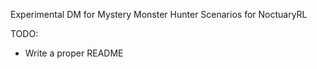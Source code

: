 Experimental DM for Mystery Monster Hunter Scenarios for NoctuaryRL

TODO: 
- Write a proper README
